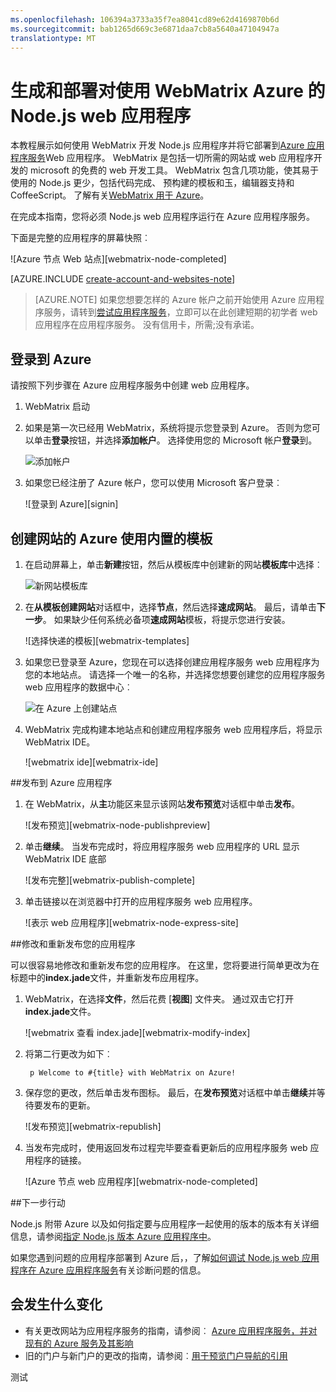 ```yaml
---
ms.openlocfilehash: 106394a3733a35f7ea8041cd89e62d4169870b6d
ms.sourcegitcommit: bab1265d669c3e6871daa7cb8a5640a47104947a
translationtype: MT
---
```

<properties 
    pageTitle="生成和部署对使用 WebMatrix Azure 的 Node.js web 应用程序" 
    description="教您如何使用 WebMatrix 开发 Node.js 应用程序并将其部署到 Azure 应用程序服务 Web 应用程序的教程。" 
    services="app-service\web" 
    documentationCenter="nodejs" 
    authors="MikeWasson" 
    manager="wpickett" 
    editor="mollybos"/>

<tags 
    ms.service="app-service-web" 
    ms.workload="web" 
    ms.tgt_pltfrm="na" 
    ms.devlang="nodejs" 
    ms.topic="article" 
    ms.date="08/03/2015"
    ms.author="mwasson"/>


# 生成和部署对使用 WebMatrix Azure 的 Node.js web 应用程序

本教程展示如何使用 WebMatrix 开发 Node.js 应用程序并将它部署到[Azure 应用程序服务](http://go.microsoft.com/fwlink/?LinkId=529714)Web 应用程序。 WebMatrix 是包括一切所需的网站或 web 应用程序开发的 microsoft 的免费的 web 开发工具。 WebMatrix 包含几项功能，使其易于使用的 Node.js 更少，包括代码完成、 预构建的模板和玉，编辑器支持和 CoffeeScript。 了解有关[WebMatrix 用于 Azure](http://go.microsoft.com/fwlink/?LinkID=253622&clcid=0x409)。

在完成本指南，您将必须 Node.js web 应用程序运行在 Azure 应用程序服务。
 
下面是完整的应用程序的屏幕快照︰

![Azure 节点 Web 站点][webmatrix-node-completed]

[AZURE.INCLUDE [create-account-and-websites-note](../../includes/create-account-and-websites-note.md)]

>[AZURE.NOTE] 如果您想要怎样的 Azure 帐户之前开始使用 Azure 应用程序服务，请转到[尝试应用程序服务](http://go.microsoft.com/fwlink/?LinkId=523751)，立即可以在此创建短期的初学者 web 应用程序在应用程序服务。 没有信用卡，所需;没有承诺。

## 登录到 Azure

请按照下列步骤在 Azure 应用程序服务中创建 web 应用程序。

1. WebMatrix 启动
2. 如果是第一次已经用 WebMatrix，系统将提示您登录到 Azure。  否则为您可以单击**登录**按钮，并选择**添加帐户**。  选择使用您的 Microsoft 帐户**登录**到。

    ![添加帐户][addaccount]

3. 如果您已经注册了 Azure 帐户，您可以使用 Microsoft 客户登录︰

    ![登录到 Azure][signin]  


## 创建网站的 Azure 使用内置的模板

1. 在启动屏幕上，单击**新建**按钮，然后从模板库中创建新的网站**模板库**中选择︰

    ![新网站模板库][sitefromtemplate]

2. 在**从模板创建网站**对话框中，选择**节点**，然后选择**速成网站**。 最后，请单击**下一步**。 如果缺少任何系统必备项**速成网站**模板，将提示您进行安装。

    ![选择快递的模板][webmatrix-templates]

3. 如果您已登录至 Azure，您现在可以选择创建应用程序服务 web 应用程序为您的本地站点。  请选择一个唯一的名称，并选择您想要创建您的应用程序服务 web 应用程序的数据中心︰ 

    ![在 Azure 上创建站点][nodesitefromtemplateazure]
    
4. WebMatrix 完成构建本地站点和创建应用程序服务 web 应用程序后，将显示 WebMatrix IDE。

    ![webmatrix ide][webmatrix-ide]

##发布到 Azure 应用程序

1. 在 WebMatrix，从**主**功能区来显示该网站**发布预览**对话框中单击**发布**。

    ![发布预览][webmatrix-node-publishpreview]

2. 单击**继续**。 当发布完成时，将应用程序服务 web 应用程序的 URL 显示 WebMatrix IDE 底部

    ![发布完整][webmatrix-publish-complete]

3. 单击链接以在浏览器中打开的应用程序服务 web 应用程序。

    ![表示 web 应用程序][webmatrix-node-express-site]

##修改和重新发布您的应用程序

可以很容易地修改和重新发布您的应用程序。 在这里，您将要进行简单更改为在标题中的**index.jade**文件，并重新发布应用程序。

1. WebMatrix，在选择**文件**，然后花费 [**视图**] 文件夹。 通过双击它打开**index.jade**文件。

    ![webmatrix 查看 index.jade][webmatrix-modify-index]

2. 将第二行更改为如下︰

        p Welcome to #{title} with WebMatrix on Azure!

3. 保存您的更改，然后单击发布图标。 最后，在**发布预览**对话框中单击**继续**并等待要发布的更新。

    ![发布预览][webmatrix-republish]

4. 当发布完成时，使用返回发布过程完毕要查看更新后的应用程序服务 web 应用程序的链接。

    ![Azure 节点 web 应用程序][webmatrix-node-completed]

##下一步行动

Node.js 附带 Azure 以及如何指定要与应用程序一起使用的版本的版本有关详细信息，请参阅[指定 Node.js 版本 Azure 应用程序中](../nodejs-specify-node-version-azure-apps.md)。

如果您遇到问题的应用程序部署到 Azure 后，，了解[如何调试 Node.js web 应用程序在 Azure 应用程序服务](web-sites-nodejs-debug.md)有关诊断问题的信息。

## 会发生什么变化
* 有关更改网站为应用程序服务的指南，请参阅︰ [Azure 应用程序服务，并对现有的 Azure 服务及其影响](http://go.microsoft.com/fwlink/?LinkId=529714)
* 旧的门户与新门户的更改的指南，请参阅︰[用于预览门户导航的引用](http://go.microsoft.com/fwlink/?LinkId=529715)

[WebMatrix 网站]: http://www.microsoft.com/click/services/Redirect2.ashx?CR_CC=200106398
[WebMatrix Azure 的]: http://go.microsoft.com/fwlink/?LinkID=253622&clcid=0x409

[webmatrix 节点完成]: ./media/web-sites-nodejs-use-webmatrix/webmatrix-node-complete.png
[webmatrix 模板]: ./media/web-sites-nodejs-use-webmatrix/webmatrix-templates.png

[webmatrix-节点-publishpreview]: ./media/web-sites-nodejs-use-webmatrix/webmatrix-publishpreview.png

[webmatrix ide]: ./media/web-sites-nodejs-use-webmatrix/webmatrix-ide.png
[webmatrix 发布完成]: ./media/web-sites-nodejs-use-webmatrix/webmatrix-publish-complete.png
[webmatrix 节点速成网站]: ./media/web-sites-nodejs-use-webmatrix/webmatrix-express-webiste.png
[webmatrix 修改索引]: ./media/web-sites-nodejs-use-webmatrix/webmatrix-node-edit.png
[webmatrix 重新发布]: ./media/web-sites-nodejs-use-webmatrix/webmatrix-republish.png
[addaccount]: ./media/web-sites-nodejs-use-webmatrix/webmatrix-add-account.png
[登录]: ./media/web-sites-nodejs-use-webmatrix/webmatrix-sign-in.png
[sitefromtemplate]: ./media/web-sites-nodejs-use-webmatrix/webmatrix-site-from-template.png
[nodesitefromtemplateazure]: ./media/web-sites-nodejs-use-webmatrix/webmatrix-node-site-azure.png
 
测试
